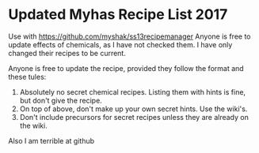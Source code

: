 # Updated Myhas Recipe List 2017
Use with https://github.com/myshak/ss13recipemanager 
Anyone is free to update effects of chemicals, as I have not checked them. I have only changed their recipes to be current.

Anyone is free to update the recipe, provided they follow the format and these tules:
1. Absolutely no secret chemical recipes. Listing them with hints is fine, but don't give the recipe.
2. On top of above, don't make up your own secret hints. Use the wiki's.
3. Don't include precursors for secret recipes unless they are already on the wiki.

Also I am terrible at github
